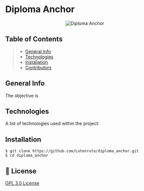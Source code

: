 # Diploma Anchor

<p align="center">
    <img src="https://i.ibb.co/5sckRQp/Diploma-Anchor.png" alt="Diploma Anchor" />
</p>

[comment]: <> ([![GPLv3 License][license-src]][license-href])

## Table of Contents
[comment]: <> (***)

> * [General Info](#general-info)
> * [Technologies](#technologies)
> * [Installation](#installation)
> * [Contributors](#contributors)

[comment]: <> (> * [Collaboration]&#40;#collaboration&#41;)

[comment]: <> (> * [FAQs]&#40;#faqs&#41;)


## General Info
[comment]: <> (***)

The objective is 

## Technologies
[comment]: <> (***)

A list of technologies used within the project:

[comment]: <> (* [NodeJs]&#40;https://nodejs.org/en/download/&#41;: Version 14.16.0)


## Installation
[comment]: <> (***)
```
$ git clone https://github.com/Lutenruto/diploma_anchor.git
$ cd diploma_anchor
```

[comment]: <> (## Collaboration)

[comment]: <> (***)

[comment]: <> (Give instructions on how to collaborate with your project.)

[comment]: <> (> Maybe you want to write a quote in this part.)

[comment]: <> (> It should go over several rows?)

[comment]: <> (> This is how you do it.)

[comment]: <> (## FAQs)

[comment]: <> (***)

[comment]: <> (A list of frequently asked questions)

## 📑 License
[comment]: <> (***)

[GPL 3.0 License](https://www.gnu.org/licenses/gpl-3.0.html)

<!-- Badges -->
[license-src]: https://img.shields.io/badge/License-GPL%20v3-yellow.svg
[license-href]: https://www.gnu.org/licenses/gpl-3.0.html

